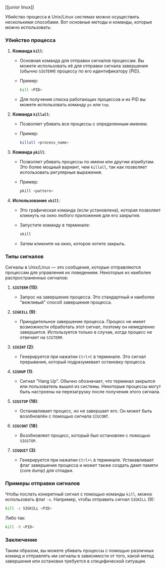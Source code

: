[[junior linux]]

Убийство процесса в Unix/Linux системах можно осуществить несколькими способами. Вот основные методы и команды, которые можно использовать:

### Убийство процесса

1. **Команда `kill`**:
   - Основная команда для отправки сигналов процессам. Вы можете использовать её для отправки сигнала завершения (обычно `SIGTERM`) процессу по его идентификатору (PID).
   - Пример:

     ```bash
     kill <PID>
     ```

   - Для получения списка работающих процессов и их PID вы можете использовать команду `ps` или `top`.

2. **Команда `killall`**:
   - Позволяет убивать все процессы с определенным именем.
   - Пример:

     ```bash
     killall <process_name>
     ```

3. **Команда `pkill`**:
   - Позволяет убивать процессы по имени или другим атрибутам. Это более мощный вариант, чем `killall`, так как позволяет использовать регулярные выражения.
   - Пример:

     ```bash
     pkill <pattern>
     ```

4. **Использование `xkill`**:
   - Это графическая команда (если установлена), которая позволяет кликнуть на окно любого приложения для его закрытия.
   - Запустите команду в терминале:

     ```bash
     xkill
     ```

   - Затем кликните на окно, которое хотите закрыть.

### Типы сигналов

Сигналы в Unix/Linux — это сообщения, которые отправляются процессам для управления их поведением. Некоторые из наиболее распространенных сигналов:

1. **`SIGTERM` (15)**:
   - Запрос на завершение процесса. Это стандартный и наиболее "вежливый" способ завершения процесса.

2. **`SIGKILL` (9)**:
   - Принудительное завершение процесса. Процесс не имеет возможности обработать этот сигнал, поэтому он немедленно завершится. Используется только в случае, когда процесс не отвечает на `SIGTERM`.

3. **`SIGINT` (2)**:
   - Генерируется при нажатии `Ctrl+C` в терминале. Это сигнал прерывания, который подразумевает остановку процесса.

4. **`SIGHUP` (1)**:
   - Сигнал "Hang Up". Обычно обозначает, что терминал закрылся или пользователь вышел из системы. Некоторые процессы могут быть настроены на перезагрузку после получения этого сигнала.

5. **`SIGSTOP` (19)**:
   - Останавливает процесс, но не завершает его. Он может быть возобновлён с помощью сигнала `SIGCONT`.

6. **`SIGCONT` (18)**:
   - Возобновляет процесс, который был остановлен с помощью `SIGSTOP`.

7. **`SIGQUIT` (3)**:
   - Генерируется при нажатии `Ctrl+\` в терминале. Устанавливает флаг завершения процесса и может также создать дамп памяти (core dump) для отладки.

### Примеры отправки сигналов

Чтобы послать конкретный сигнал с помощью команды `kill`, можно использовать флаг `-s`. Например, чтобы отправить сигнал `SIGKILL` (9):

```bash
kill -s SIGKILL <PID>
```

Либо так:

```bash
kill -9 <PID>
```

### Заключение

Таким образом, вы можете убивать процессы с помощью различных команд и отправлять им сигналы в зависимости от того, какой метод завершения или остановки требуется в специфической ситуации.